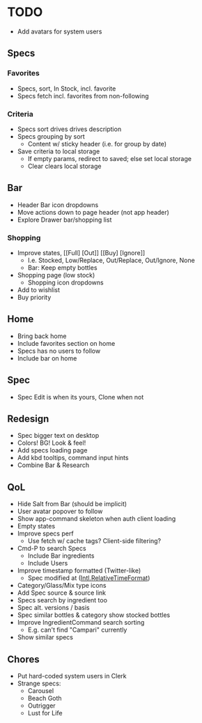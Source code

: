 # TODO

- Add avatars for system users

Specs
-----

### Favorites

- Specs, sort, In Stock, incl. favorite
- Specs fetch incl. favorites from non-following

### Criteria

- Specs sort drives drives description
- Specs grouping by sort
  - Content w/ sticky header (i.e. for group by date)
- Save criteria to local storage
  - If empty params, redirect to saved; else set local storage
  - Clear clears local storage

Bar
---

- Header Bar icon dropdowns
- Move actions down to page header (not app header)
- Explore Drawer bar/shopping list

### Shopping

- Improve states, [[Full] [Out]] [[Buy] [Ignore]]
  - I.e. Stocked, Low/Replace, Out/Replace, Out/Ignore, None
  - Bar: Keep empty bottles
- Shopping page (low stock)
  - Shopping icon dropdowns
- Add to wishlist
- Buy priority

Home
----

- Bring back home
- Include favorites section on home
- Specs has no users to follow
- Include bar on home

Spec
----

- Spec Edit is when its yours, Clone when not

Redesign
--------

- Spec bigger text on desktop
- Colors! BG! Look & feel!
- Add specs loading page
- Add kbd tooltips, command input hints
- Combine Bar & Research

QoL
---

- Hide Salt from Bar (should be implicit)
- User avatar popover to follow
- Show app-command skeleton when auth client loading
- Empty states
- Improve specs perf
  - Use fetch w/ cache tags? Client-side filtering?
- Cmd-P to search Specs
  - Include Bar ingredients
  - Include Users
- Improve timestamp formatted (Twitter-like)
  - Spec modified at ([Intl.RelativeTimeFormat](https://stackoverflow.com/questions/61911591/react-intl-with-relativetime-formatting))
- Category/Glass/Mix type icons
- Add Spec source & source link
- Specs search by ingredient too
- Spec alt. versions / basis
- Spec similar bottles & category show stocked bottles
- Improve IngredientCommand search sorting
  - E.g. can't find "Campari" currently
- Show similar specs

Chores
------

- Put hard-coded system users in Clerk
- Strange specs:
  - Carousel
  - Beach Goth
  - Outrigger
  - Lust for Life
